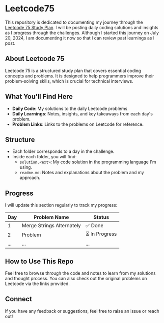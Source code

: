 # Leetcode75

This repository is dedicated to documenting my journey through the [Leetcode 75 Study Plan](https://leetcode.com/studyplan/leetcode-75/). I will be posting daily coding solutions and insights as I progress through the challenges.
Although I started this journey on July 20, 2024, I am documenting it now so that I can review past learnings as I post.

## About Leetcode 75

Leetcode 75 is a structured study plan that covers essential coding concepts and problems. It is designed to help programmers improve their problem-solving skills, which is crucial for technical interviews.

## What You’ll Find Here

- **Daily Code**: My solutions to the daily Leetcode problems.
- **Daily Learnings**: Notes, insights, and key takeaways from each day's problem.
- **Problem Links**: Links to the problems on Leetcode for reference.

## Structure

- Each folder corresponds to a day in the challenge.
- Inside each folder, you will find:
  - `solution.<ext>`: My code solution in the programming language I'm using.
  - `readme.md`: Notes and explanations about the problem and my approach.
  
## Progress

I will update this section regularly to track my progress:

| Day | Problem Name | Status |
| --- | ------------ | ------ |
| 1   | Merge Strings Alternately | ✅ Done |
| 2   | Problem  | ⏳ In Progress |
| ... | ...          | ...    |

## How to Use This Repo

Feel free to browse through the code and notes to learn from my solutions and thought process. You can also check out the original problems on Leetcode via the links provided.

## Connect

If you have any feedback or suggestions, feel free to raise an issue or reach out!
